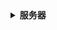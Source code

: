 <details><summary><b>服务器</b></summary>
  <li>1.确定协议版本
  <li>2.创建socket
  <li>3.设置服务器地址簇
  <li>4.绑定
  <li>5.监听
  <li>6.接受连接
  <li>7.通信（使用for循环与多个客户端通信，当时用的是一个数组表示不同的客户端）
  <li>8.断开连接
  <li>9.清理协议版本信息
<details><summary><b>客户端</b></summary>
  <li>1.确定协议版本
  <li>2.创建socket
  <li>3.获取服务器地址簇
  <li>4.连接
  <li>5.通信
  <li>6.断开连接
  <li>7.清理协议版本信息
</details>
